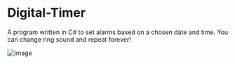 # Digital-Timer
 
A program written in C# to set alarms based on a chosen date and time. You can change ring sound and repeat forever!

![image](https://user-images.githubusercontent.com/62210199/114618902-943bf080-9cb2-11eb-951d-39bc39e8a49e.png)
